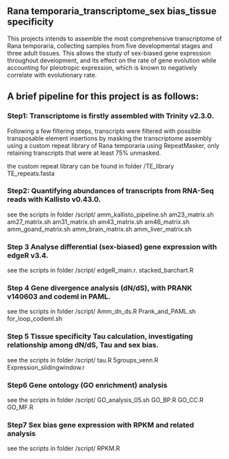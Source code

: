 ## Rana temporaria_transcriptome_sex bias_tissue specificity
This projects intends to assemble the most comprehensive transcriptome of Rana temporaria, collecting samples from five developmental stages and three adult tissues. This allows the study of sex-biased gene expression throughout development, and its effect on the rate of gene evolution while accounting for pleiotropic expression, which is known to negatively correlate with evolutionary rate.

## A brief pipeline for this project is as follows:

### Step1: Transcriptome is firstly assembled with Trinity v2.3.0. 
Following a few filtering steps, transcripts were filtered with possible transposable element insertions by masking the transcriptome assembly using a custom repeat library of Rana temporaria using RepeatMasker, only retaining transcripts that were at least 75% unmasked.

the custom repeat library can be found in folder /TE_library
TE_repeats.fasta

### Step2: Quantifying abundances of transcripts from RNA-Seq reads with Kallisto v0.43.0.

see the scripts in folder /script/
amm_kallisto_pipeline.sh
am23_matrix.sh
am27_matrix.sh
am31_matrix.sh
am43_matrix.sh
am46_matrix.sh
amm_goand_matrix.sh
amm_brain_matrix.sh
amm_liver_matrix.sh

### Step 3 Analyse differential (sex-biased) gene expression with edgeR v3.4.

see the scripts in folder /script/
edgeR_main.r.
stacked_barchart.R

### Step 4 Gene divergence analysis (dN/dS), with PRANK v140603 and codeml in PAML.

see the scripts in folder /script/
Amm_dn_ds.R
Prank_and_PAML.sh
for_loop_codeml.sh

### Step 5 Tissue specificity Tau calculation, investigating relationship among dN/dS, Tau and sex bias.

see the scripts in folder /script/
tau.R
5groups_venn.R
Expression_slidingwindow.r

### Step6 Gene ontology (GO enrichment) analysis

see the scripts in folder /script/
GO_analysis_05.sh
GO_BP.R
GO_CC.R
GO_MF.R

### Step7 Sex bias gene expression with RPKM and related analysis

see the scripts in folder /script/
RPKM.R
